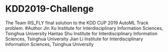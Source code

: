 # KDD2019-Challenge
The Team IIIS_FLY final solution to the KDD CUP 2019 AutoML Track problem.
#Author
Jin Xu        Institute for Interdisciplinary Information Sciences, Tsinghua University
Hantao Shu    Institute for Interdisciplinary Information Sciences, Tsinghua University
Jian Li       Institute for Interdisciplinary Information Sciences, Tsinghua University

